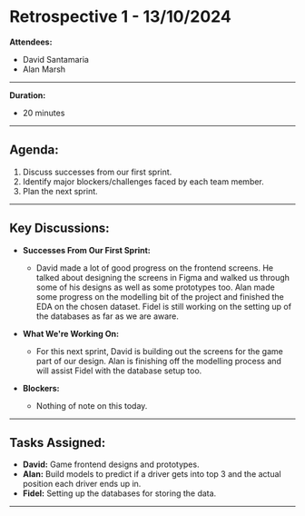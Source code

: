 # Retrospective 1 - 13/10/2024


**Attendees:**  
- David Santamaria
- Alan Marsh

---

**Duration:**
- 20 minutes

---

## Agenda:

1. Discuss successes from our first sprint.
2. Identify major blockers/challenges faced by each team member.
3. Plan the next sprint.

---

## Key Discussions:

- **Successes From Our First Sprint:**
  - David made a lot of good progress on the frontend screens. He talked about designing the screens in Figma and walked us through some of his designs as well as some prototypes too. Alan made some progress on the modelling bit of the project and finished the EDA on the chosen dataset. Fidel is still working on the setting up of the databases as far as we are aware.

- **What We're Working On:**
  - For this next sprint, David is building out the screens for the game part of our design. Alan is finishing off the modelling process and will assist Fidel with the database setup too.

- **Blockers:**
  - Nothing of note on this today.

---

## Tasks Assigned:

- **David:** Game frontend designs and prototypes.
- **Alan:** Build models to predict if a driver gets into top 3 and the actual position each driver ends up in.
- **Fidel:** Setting up the databases for storing the data.

---